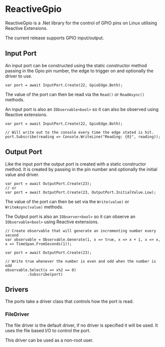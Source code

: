 # ReactiveGpio

ReactiveGpio is a .Net library for the control of GPIO pins on Linux utilising Reactive Extensions.

The current release supports GPIO input/output. 

## Input Port

An input port can be constructed using the static constructor  method passing in the Gpio pin number, the edge to trigger on and optionally the driver to use.

`var port = await InputPort.Create(22, GpioEdge.Both);`

The value of the port can then be read via the `Read()` or `ReadAsync()` methods.

An input port is also an `IObservable<bool>` so it can also be observed using Reactive extensions.

```
var port = await InputPort.Create(22, GpioEdge.Both);

// Will write out to the console every time the edge stated is hit.
port.Subscribe(reading => Console.WriteLine("Reading: {0}", reading));
```

## Output Port

Like the input port the output port is created with a static constructor method. It is created by passing in the pin number and optionally the initial value and driver.

```
var port = await OutputPort.Create(23);
// or
var port = await OutputPort.Create(23, OutputPort.InitialValue.Low);
```

The value of the port can then be set via the `Write(value)` or `WriteAsync(value)` methods.

The Output port is also an `IObserver<bool>` so it can observe an `IObservable<bool>` using Reactive extensions.

```
// Create observable that will generate an incrementing number every second
var observable = Observable.Generate(1, x => true, x => x + 1, x => x, x => TimeSpan.FromSeconds(1));

var port = await OutputPort.Create(23);

// Write true whenever the number is even and odd when the number is odd
observable.Select(x => x%2 == 0)
          .Subscribe(port)
```

## Drivers

The ports take a driver class that controls how the port is read.

### FileDriver

The file driver is the default driver, if no driver is specified it will be used.  It uses the file based I/O to control the port.

This driver can be used as a non-root user.